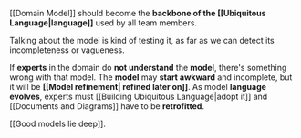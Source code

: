 [[Domain Model]] should become the **backbone of the [[Ubiquitous Language|language]]** used by all team members.

Talking about the model is kind of testing it, as far as we can detect its incompleteness or vagueness.

If **experts** in the domain do **not understand** the **model**, there's something wrong with that model.  The **model** may **start awkward** and incomplete, but it will be **[[Model refinement| refined later on]]**. As model **language evolves**, experts must [[Building Ubiquitous Language|adopt it]] and [[Documents and Diagrams]] have to be **retrofitted**.

[[Good models lie deep]].
